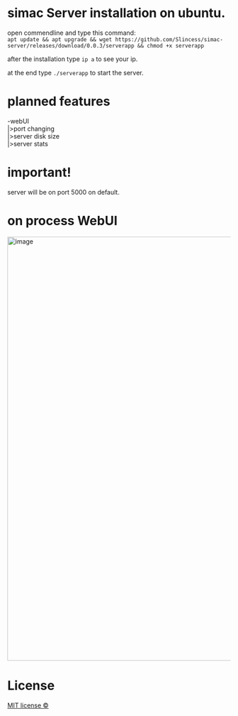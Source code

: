 # simac Server installation on ubuntu.

open commendline and type this command:  
`apt update && apt upgrade && wget https://github.com/Slincess/simac-server/releases/download/0.0.3/serverapp && chmod +x serverapp `

after the installation type `ip a` to see your ip.

at the end type `./serverapp` to start the server.

# planned features
-webUI  
|>port changing  
|>server disk size  
|>server stats  

# important!  
server will be on port 5000 on default.

# on process WebUI 
<img width="1897" height="955" alt="image" src="https://github.com/user-attachments/assets/63123938-eabe-4a61-a1ac-4d513550a585" />

# License  
[MIT license ©](https://github.com/Slincess/simac-server/blob/main/LICENSE)
